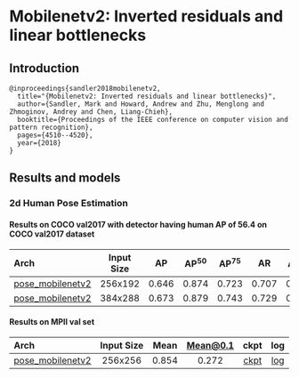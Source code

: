 # Mobilenetv2: Inverted residuals and linear bottlenecks

## Introduction

```
@inproceedings{sandler2018mobilenetv2,
  title="{Mobilenetv2: Inverted residuals and linear bottlenecks}",
  author={Sandler, Mark and Howard, Andrew and Zhu, Menglong and Zhmoginov, Andrey and Chen, Liang-Chieh},
  booktitle={Proceedings of the IEEE conference on computer vision and pattern recognition},
  pages={4510--4520},
  year={2018}
}
```

## Results and models

### 2d Human Pose Estimation

#### Results on COCO val2017 with detector having human AP of 56.4 on COCO val2017 dataset

| Arch  | Input Size | AP | AP<sup>50</sup> | AP<sup>75</sup> | AR | AR<sup>50</sup> | ckpt | log |
| :----------------- | :-----------: | :------: | :------: | :------: | :------: | :------: |:------: |:------: |
| [pose_mobilenetv2](/configs/top_down/mobilenet_v2/coco/mobilenetv2_coco_256x192.py)  | 256x192 | 0.646 | 0.874 | 0.723 | 0.707 | 0.917 | [ckpt](https://download.openmmlab.com/mmpose/top_down/mobilenetv2/mobilenetv2_coco_256x192-d1e58e7b_20200727.pth) | [log](https://download.openmmlab.com/mmpose/top_down/mobilenetv2/mobilenetv2_coco_256x192_20200727.log.json) |
| [pose_mobilenetv2](/configs/top_down/mobilenet_v2/coco/mobilenetv2_coco_384x288.py)  | 384x288 | 0.673 | 0.879 | 0.743 | 0.729 | 0.916 | [ckpt](https://download.openmmlab.com/mmpose/top_down/mobilenetv2/mobilenetv2_coco_384x288-26be4816_20200727.pth) | [log](https://download.openmmlab.com/mmpose/top_down/mobilenetv2/mobilenetv2_coco_384x288_20200727.log.json) |

#### Results on MPII val set

| Arch  | Input Size | Mean | Mean@0.1   | ckpt    | log     |
| :--- | :--------: | :------: | :------: |:------: |:------: |
| [pose_mobilenetv2](/configs/top_down/mobilenet_v2/mpii/mobilenet_v2_mpii_256x256.py) | 256x256 | 0.854 | 0.272 | [ckpt](https://download.openmmlab.com/mmpose/top_down/mobilenetv2/mobilenetv2_mpii_256x256-e068afa7_20200812.pth) | [log](https://download.openmmlab.com/mmpose/top_down/mobilenetv2/mobilenetv2_mpii_256x256_20200812.log.json) |
